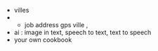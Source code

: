 - villes
- - job address gps ville ,
- ai : image in text,  speech to text, text to speech
- your own cookbook
